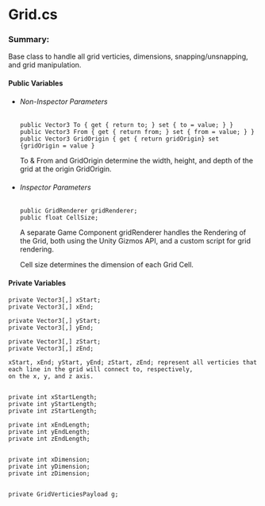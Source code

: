 # Grid.cs #

### Summary: ### 

Base class to handle all grid verticies, dimensions, snapping/unsnapping, and grid manipulation. 

#### Public Variables ####

  * ###### Non-Inspector Parameters ######
  
    ```
    public Vector3 To { get { return to; } set { to = value; } }
    public Vector3 From { get { return from; } set { from = value; } }
    public Vector3 GridOrigin { get { return gridOrigin} set {gridOrigin = value }
    ```
    To & From and GridOrigin determine the width, height, and depth of the grid at the origin GridOrigin. 

 * ###### Inspector Parameters ######

    ```
    public GridRenderer gridRenderer;
    public float CellSize;
    ```
    
    A separate Game Component gridRenderer handles the Rendering of the Grid, both using the Unity Gizmos API, and a custom
    script for grid rendering.
    
    Cell size determines the dimension of each Grid Cell. 
    
#### Private Variables ####

    
    
    private Vector3[,] xStart;
    private Vector3[,] xEnd;

    private Vector3[,] yStart;
    private Vector3[,] yEnd;

    private Vector3[,] zStart;
    private Vector3[,] zEnd;

    xStart, xEnd; yStart, yEnd; zStart, zEnd; represent all verticies that each line in the grid will connect to, respectively, 
    on the x, y, and z axis. 


    private int xStartLength;
    private int yStartLength;
    private int zStartLength;

    private int xEndLength;
    private int yEndLength;
    private int zEndLength;


    private int xDimension;
    private int yDimension;
    private int zDimension;
    

    private GridVerticiesPayload g;
